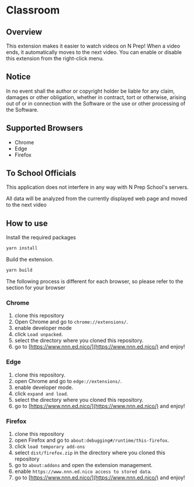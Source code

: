 # Classroom

## Overview

This extension makes it easier to watch videos on N Prep!
When a video ends, it automatically moves to the next video.
You can enable or disable this extension from the right-click menu.

## Notice

<!-- This application supports full background playback by editing a flag in the internal code, but this may violate N Prep's terms of service, so please use at your own risk. -->

In no event shall the author or copyright holder be liable for any claim, damages or other obligation, whether in contract, tort or otherwise, arising out of or in connection with the Software or the use or other processing of the Software.

## Supported Browsers

- Chrome
- Edge
- Firefox

## To School Officials

This application does not interfere in any way with N Prep School's servers.

All data will be analyzed from the currently displayed web page and moved to the next video

## How to use

Install the required packages

```bash
yarn install
```

Build the extension.

```bash
yarn build
```

The following process is different for each browser, so please refer to the section for your browser

### Chrome

1. clone this repository
2. Open Chrome and go to `chrome://extensions/`.
3. enable developer mode
4. click `Load unpacked`.
5. select the directory where you cloned this repository.
6. go to [https://www.nnn.ed.nico/](https://www.nnn.ed.nico/) and enjoy!

### Edge

1. clone this repository.
2. open Chrome and go to `edge://extensions/`.
3. enable developer mode.
4. click `expand and load`.
5. select the directory where you cloned this repository.
6. go to [https://www.nnn.ed.nico/](https://www.nnn.ed.nico/) and enjoy!

### Firefox

1. clone this repository
2. open Firefox and go to `about:debugging#/runtime/this-firefox`.
3. click `load temporary add-ons`
4. select `dist/firefox.zip` in the directory where you cloned this repository
5. go to `about:addons` and open the extension management.
6. enable `https://www.nnn.ed.nico access to stored data`.
7. go to [https://www.nnn.ed.nico/](https://www.nnn.ed.nico/) and enjoy!
